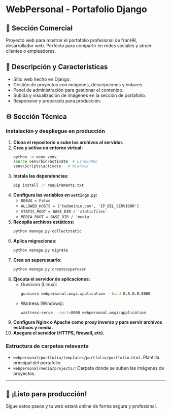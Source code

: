 # WebPersonal - Portafolio Django

## 📢 Sección Comercial
Proyecto web para mostrar el portafolio profesional de franHR, desarrollador web. Perfecto para compartir en redes sociales y atraer clientes o empleadores.

## 📝 Descripción y Características
- Sitio web hecho en Django.
- Gestión de proyectos con imágenes, descripciones y enlaces.
- Panel de administración para gestionar el contenido.
- Subida y visualización de imágenes en la sección de portafolio.
- Responsive y preparado para producción.

## ⚙️ Sección Técnica
### Instalación y despliegue en producción

1. **Clona el repositorio o sube los archivos al servidor.**
2. **Crea y activa un entorno virtual:**
   ```bash
   python -m venv venv
   source venv/bin/activate  # Linux/Mac
   venv\Scripts\activate   # Windows
   ```
3. **Instala las dependencias:**
   ```bash
   pip install -r requirements.txt
   ```
4. **Configura las variables en `settings.py`:**
   - `DEBUG = False`
   - `ALLOWED_HOSTS = ['tudominio.com', 'IP_DEL_SERVIDOR']`
   - `STATIC_ROOT = BASE_DIR / 'staticfiles'`
   - `MEDIA_ROOT = BASE_DIR / 'media'`
5. **Recopila archivos estáticos:**
   ```bash
   python manage.py collectstatic
   ```
6. **Aplica migraciones:**
   ```bash
   python manage.py migrate
   ```
7. **Crea un superusuario:**
   ```bash
   python manage.py createsuperuser
   ```
8. **Ejecuta el servidor de aplicaciones:**
   - Gunicorn (Linux):
     ```bash
     gunicorn webpersonal.wsgi:application --bind 0.0.0.0:8000
     ```
   - Waitress (Windows):
     ```bash
     waitress-serve --port=8000 webpersonal.wsgi:application
     ```
9. **Configura Nginx o Apache como proxy inverso y para servir archivos estáticos y media.**
10. **Asegura el servidor (HTTPS, firewall, etc).**

### Estructura de carpetas relevante
- `webpersonal/portfolio/templates/portfolio/portfolio.html`: Plantilla principal del portafolio.
- `webpersonal/media/projects/`: Carpeta donde se suben las imágenes de proyectos.

---

## 🚀 ¡Listo para producción!
Sigue estos pasos y tu web estará online de forma segura y profesional.

